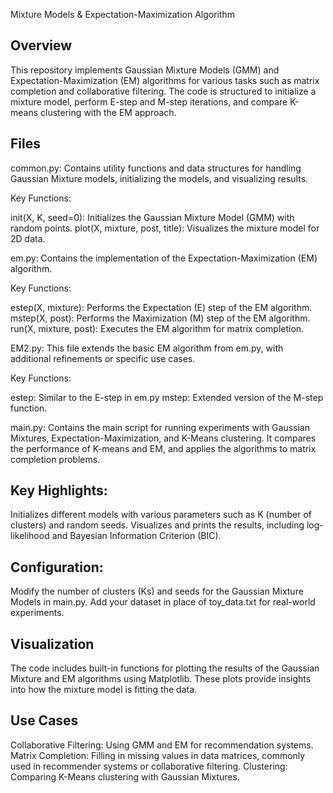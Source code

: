 Mixture Models & Expectation-Maximization Algorithm

## Overview
This repository implements Gaussian Mixture Models (GMM) and Expectation-Maximization (EM) algorithms for various tasks such as matrix completion and collaborative filtering. The code is structured to initialize a mixture model, perform E-step and M-step iterations, and compare K-means clustering with the EM approach.

## Files
common.py: Contains utility functions and data structures for handling Gaussian Mixture models, initializing the models, and visualizing results.

Key Functions:

init(X, K, seed=0): Initializes the Gaussian Mixture Model (GMM) with random points.
plot(X, mixture, post, title): Visualizes the mixture model for 2D data.

em.py: Contains the implementation of the Expectation-Maximization (EM) algorithm.

Key Functions:

estep(X, mixture): Performs the Expectation (E) step of the EM algorithm.
mstep(X, post): Performs the Maximization (M) step of the EM algorithm.
run(X, mixture, post): Executes the EM algorithm for matrix completion.


EM2.py: This file extends the basic EM algorithm from em.py, with additional refinements or specific use cases.

Key Functions:

estep: Similar to the E-step in em.py
mstep: Extended version of the M-step function.


main.py: Contains the main script for running experiments with Gaussian Mixtures, Expectation-Maximization, and K-Means clustering. It compares the performance of K-means and EM, and applies the algorithms to matrix completion problems.

## Key Highlights:

Initializes different models with various parameters such as K (number of clusters) and random seeds.
Visualizes and prints the results, including log-likelihood and Bayesian Information Criterion (BIC).

## Configuration:

Modify the number of clusters (Ks) and seeds for the Gaussian Mixture Models in main.py.
Add your dataset in place of toy_data.txt for real-world experiments.

## Visualization
The code includes built-in functions for plotting the results of the Gaussian Mixture and EM algorithms using Matplotlib. These plots provide insights into how the mixture model is fitting the data.

## Use Cases
Collaborative Filtering: Using GMM and EM for recommendation systems.
Matrix Completion: Filling in missing values in data matrices, commonly used in recommender systems or collaborative filtering.
Clustering: Comparing K-Means clustering with Gaussian Mixtures.
